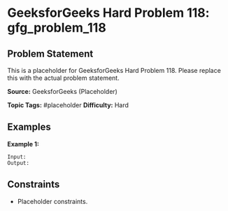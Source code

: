 # GeeksforGeeks Hard Problem 118: gfg_problem_118

## Problem Statement

This is a placeholder for GeeksforGeeks Hard Problem 118.
Please replace this with the actual problem statement.

**Source:** GeeksforGeeks (Placeholder)

**Topic Tags:** #placeholder
**Difficulty:** Hard

## Examples

**Example 1:**

```
Input:
Output:
```

## Constraints

- Placeholder constraints.
